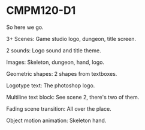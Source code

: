 # CMPM120-D1


So here we go.

3+ Scenes: Game studio logo, dungeon, title screen.

2 sounds: Logo sound and title theme.

Images: Skeleton, dungeon, hand, logo.

Geometric shapes: 2 shapes from textboxes.

Logotype text: The photoshop logo.

Multiline text block: See scene 2, there's two of them.

Fading scene transition: All over the place.

Object motion animation: Skeleton hand.
